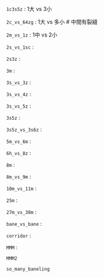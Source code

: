 `1c3s5z` : 1大 vs 3小

`2c_vs_64zg` : 1大 vs 多小  # 中間有裂縫

`2m_vs_1z` :  1中 vs 2小  

`2s_vs_1sc` : 

`2s3z` : 

`3m` : 

`3s_vs_3z` : 

`3s_vs_4z` : 

`3s_vs_5z` : 

`3s5z` : 

`3s5z_vs_3s6z` : 

`5m_vs_6m` : 

`6h_vs_8z` : 

`8m` : 

`8m_vs_9m` : 

`10m_vs_11m` : 

`25m` : 

`27m_vs_30m` : 

`bane_vs_bane` : 

`corridor` : 

`MMM` : 

`MMM2`

`so_many_baneling`

